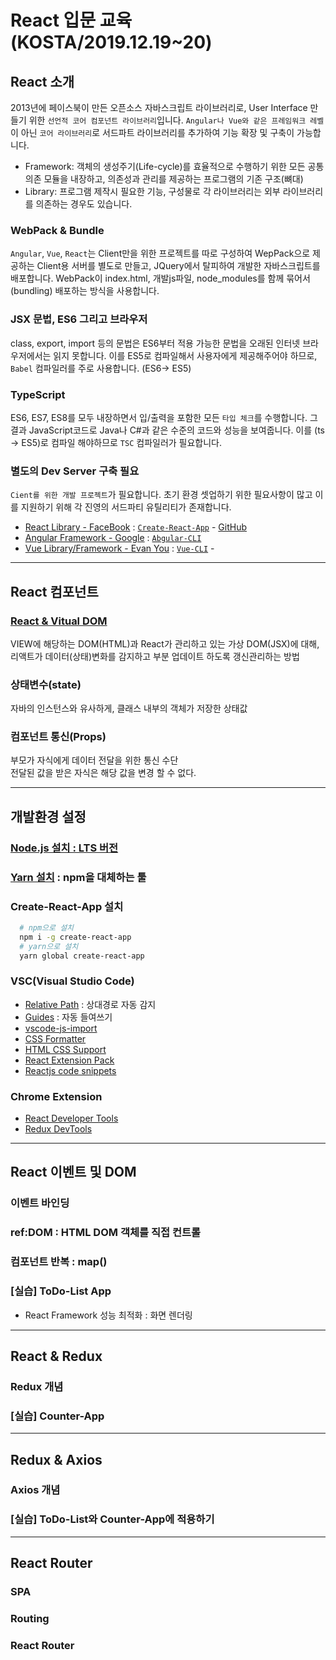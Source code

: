 # React 입문 교육 (KOSTA/2019.12.19~20)

## React 소개

2013년에 페이스북이 만든 오픈소스 자바스크립트 라이브러리로, User Interface 만들기 위한 `선언적 코어 컴포넌트 라이브러리`입니다. `Angular나 Vue와 같은 프레임워크 레벨`이 아닌 `코어 라이브러리`로 서드파트 라이브러리를 추가하여 기능 확장 및 구축이 가능합니다.

- Framework: 객체의 생성주기(Life-cycle)를 효율적으로 수행하기 위한 모든 공통 의존 모듈을 내장하고, 의존성과 관리를 제공하는 프로그램의 기존 구조(뼈대)
- Library: 프로그램 제작시 필요한 기능, 구성물로 각 라이브러리는 외부 라이브러리를 의존하는 경우도 있습니다.

### WebPack & Bundle

`Angular`, `Vue`, `React`는 Client만을 위한 프로젝트를 따로 구성하여 WepPack으로 제공하는 Client용 서버를 별도로 만들고, JQuery에서 탈피하여 개발한 자바스크립트를 배포합니다. WebPack이 index.html, 개발js파일, node_modules를 함께 묶어서(bundling) 배포하는 방식을 사용합니다.

### JSX 문법, ES6 그리고 브라우저

class, export, import 등의 문법은 ES6부터 적용 가능한 문법을 오래된 인터넷 브라우저에서는 읽지 못합니다. 이를 ES5로 컴파일해서 사용자에게 제공해주어야 하므로, `Babel` 컴파일러를 주로 사용합니다. (ES6-> ES5)

### TypeScript

ES6, ES7, ES8를 모두 내장하면서 입/출력을 포함한 모든 `타입 체크`를 수행합니다. 그 결과 JavaScript코드로 Java나 C#과 같은 수준의 코드와 성능을 보여줍니다. 이를 (ts -> ES5)로 컴파일 해야하므로 `TSC` 컴파일러가 필요합니다.

### 별도의 Dev Server 구축 필요

`Cient를 위한 개발 프로젝트`가 필요합니다. 초기 환경 셋업하기 위한 필요사항이 많고 이를 지원하기 위해 각 진영의 서드파티 유틸리티가 존재합니다.

- [React Library - FaceBook](https://reactjs.org/) : [`Create-React-App`](https://create-react-app.dev/) - [GitHub](https://github.com/facebook/create-react-app)
- [Angular Framework - Google](https://angular.io/) : [`Abgular-CLI`](https://cli.angular.io/)
- [Vue Library/Framework - Evan You](https://vuejs.org/) : [`Vue-CLI`](https://cli.vuejs.org/) -

---

## React 컴포넌트

### [React & Vitual DOM](https://www.youtube.com/watch?v=BYbgopx44vo)

VIEW에 해당하는 DOM(HTML)과 React가 관리하고 있는 가상 DOM(JSX)에 대해, 리액트가 데이터(상태)변화를 감지하고 부분 업데이트 하도록 갱신관리하는 방법

### 상태변수(state)

자바의 인스턴스와 유사하게, 클래스 내부의 객체가 저장한 상태값

### 컴포넌트 통신(Props)

부모가 자식에게 데이터 전달을 위한 통신 수단  
전달된 값을 받은 자식은 해당 값을 변경 할 수 없다.

---

## 개발환경 설정

### [Node.js 설치 : LTS 버전](https://nodejs.org/ko/)

### [Yarn 설치](https://yarnpkg.com/en/docs/install) : npm을 대체하는 툴

### Create-React-App 설치

```bash
  # npm으로 설치
  npm i -g create-react-app
  # yarn으로 설치
  yarn global create-react-app
```

### VSC(Visual Studio Code)

- [Relative Path](https://marketplace.visualstudio.com/items?itemName=jakob101.RelativePath) : 상대경로 자동 감지
- [Guides](https://marketplace.visualstudio.com/items?itemName=spywhere.guides) : 자동 들여쓰기
- [vscode-js-import](https://marketplace.visualstudio.com/items?itemName=wangtao0101.vscode-js-import)
- [CSS Formatter](https://marketplace.visualstudio.com/items?itemName=aeschli.vscode-css-formatter)
- [HTML CSS Support](https://marketplace.visualstudio.com/items?itemName=ecmel.vscode-html-css)
- [React Extension Pack](https://marketplace.visualstudio.com/items?itemName=jawandarajbir.react-vscode-extension-pack)
- [Reactjs code snippets](https://marketplace.visualstudio.com/items?itemName=xabikos.ReactSnippets)

### Chrome Extension

- [React Developer Tools](https://chrome.google.com/webstore/detail/react-developer-tools/fmkadmapgofadopljbjfkapdkoienihi?hl=ko)
- [Redux DevTools](https://chrome.google.com/webstore/detail/redux-devtools/lmhkpmbekcpmknklioeibfkpmmfibljd?hl=ko)

---

## React 이벤트 및 DOM

### 이벤트 바인딩

### ref:DOM : HTML DOM 객체를 직접 컨트롤

### 컴포넌트 반복 : map()

### [실습] ToDo-List App

- React Framework 성능 최적화 : 화면 렌더링

---

## React & Redux

### Redux 개념

### [실습] Counter-App

---

## Redux & Axios

### Axios 개념

### [실습] ToDo-List와 Counter-App에 적용하기

---

## React Router

### SPA

### Routing

### React Router
